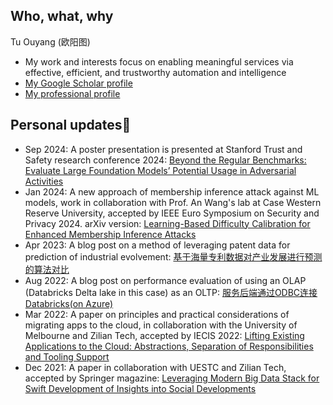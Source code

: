 <!--
**ouyangtu/ouyangtu** is a ✨ _special_ ✨ repository because its `README.md` (this file) appears on your GitHub profile.

Here are some ideas to get you started:

- 🔭 I’m currently working on ...
- 🌱 I’m currently learning ...
- 👯 I’m looking to collaborate on ...
- 🤔 I’m looking for help with ...
- 💬 Ask me about ...
- 📫 How to reach me: ...
- 😄 Pronouns: ...
- ⚡ Fun fact: ...
-->
## Who, what, why
Tu Ouyang (欧阳图)
* My work and interests focus on enabling meaningful services via effective, efficient, and trustworthy automation and intelligence
* [My Google Scholar profile](https://scholar.google.com/citations?user=FkSf_VQAAAAJ&hl=en)
* [My professional profile](https://www.linkedin.com/in/tuouyang)

## Personal updates👋
* Sep 2024: A poster presentation is presented at Stanford Trust and Safety research conference 2024: [Beyond the Regular Benchmarks: Evaluate Large Foundation Models’ Potential Usage
in Adversarial Activities](https://github.com/CWRU-Network-Lab/fm4risk/blob/main/Stanford%20T%26S%202024%20poster%20-%20CWRU.pdf)
* Jan 2024: A new approach of membership inference attack against ML models, work in collaboration with Prof. An Wang's lab at Case Western Reserve University, accepted by IEEE Euro Symposium on Security and Privacy 2024. arXiv version: [Learning-Based Difficulty Calibration for Enhanced Membership Inference Attacks](https://arxiv.org/abs/2401.04929)
* Apr 2023: A blog post on a method of leveraging patent data for prediction of industrial evolvement: [基于海量专利数据对产业发展进行预测的算法对比](https://github.com/ziliantech-org/doc-zilian-wiki/wiki/%E5%9F%BA%E4%BA%8E%E6%B5%B7%E9%87%8F%E4%B8%93%E5%88%A9%E6%95%B0%E6%8D%AE%E5%AF%B9%E4%BA%A7%E4%B8%9A%E5%8F%91%E5%B1%95%E8%BF%9B%E8%A1%8C%E9%A2%84%E6%B5%8B%E7%9A%84%E7%AE%97%E6%B3%95%E5%AF%B9%E6%AF%94)
* Aug 2022: A blog post on performance evaluation of using an OLAP (Databricks Delta lake in this case) as an OLTP: [服务后端通过ODBC连接Databricks(on Azure)](https://github.com/ziliantech-org/doc-zilian-wiki/wiki/%E6%9C%8D%E5%8A%A1%E5%90%8E%E7%AB%AF%E9%80%9A%E8%BF%87ODBC%E8%BF%9E%E6%8E%A5Databricks(on-Azure)%EF%BC%9A%E4%BB%A5Django%E4%B8%BA%E4%BE%8B)
* Mar 2022: A paper on principles and practical considerations of migrating apps to the cloud, in collaboration with the University of Melbourne and Zilian Tech, accepted by IECIS 2022: [Lifting Existing Applications to the Cloud: Abstractions, Separation of Responsibilities and Tooling Support](https://www.insticc.org/node/TechnicalProgram/iceis/2022/presentationDetails/111090)
* Dec 2021: A paper in collaboration with UESTC and Zilian Tech, accepted by Springer magazine: [Leveraging Modern Big Data Stack for Swift Development of Insights into Social Developments](https://link.springer.com/chapter/10.1007/978-981-19-2456-9_34)


  
